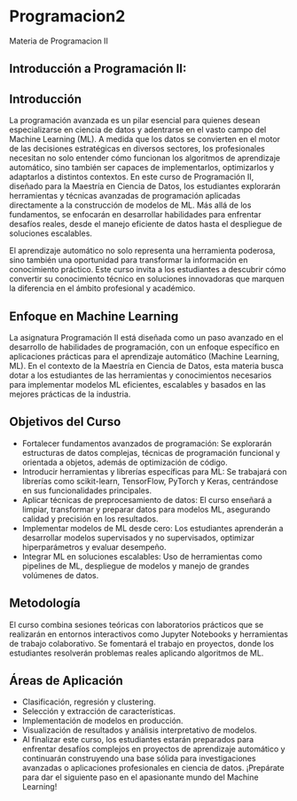 # Programacion2
Materia de Programacion II

## Introducción a Programación II: 

## Introducción 
La programación avanzada es un pilar esencial para quienes desean especializarse en ciencia de datos y adentrarse en el vasto campo del Machine Learning (ML). A medida que los datos se convierten en el motor de las decisiones estratégicas en diversos sectores, los profesionales necesitan no solo entender cómo funcionan los algoritmos de aprendizaje automático, sino también ser capaces de implementarlos, optimizarlos y adaptarlos a distintos contextos.
En este curso de Programación II, diseñado para la Maestría en Ciencia de Datos, los estudiantes explorarán herramientas y técnicas avanzadas de programación aplicadas directamente a la construcción de modelos de ML. Más allá de los fundamentos, se enfocarán en desarrollar habilidades para enfrentar desafíos reales, desde el manejo eficiente de datos hasta el despliegue de soluciones escalables.

El aprendizaje automático no solo representa una herramienta poderosa, sino también una oportunidad para transformar la información en conocimiento práctico. Este curso invita a los estudiantes a descubrir cómo convertir su conocimiento técnico en soluciones innovadoras que marquen la diferencia en el ámbito profesional y académico.

## Enfoque en Machine Learning
La asignatura Programación II está diseñada como un paso avanzado en el desarrollo de habilidades de programación, con un enfoque específico en aplicaciones prácticas para el aprendizaje automático (Machine Learning, ML). En el contexto de la Maestría en Ciencia de Datos, esta materia busca dotar a los estudiantes de las herramientas y conocimientos necesarios para implementar modelos ML eficientes, escalables y basados en las mejores prácticas de la industria.

## Objetivos del Curso
* Fortalecer fundamentos avanzados de programación: Se explorarán estructuras de datos complejas, técnicas de programación funcional y orientada a objetos, además de optimización de código.
* Introducir herramientas y librerías específicas para ML: Se trabajará con librerías como scikit-learn, TensorFlow, PyTorch y Keras, centrándose en sus funcionalidades principales.
* Aplicar técnicas de preprocesamiento de datos: El curso enseñará a limpiar, transformar y preparar datos para modelos ML, asegurando calidad y precisión en los resultados.
* Implementar modelos de ML desde cero: Los estudiantes aprenderán a desarrollar modelos supervisados y no supervisados, optimizar hiperparámetros y evaluar desempeño.
* Integrar ML en soluciones escalables: Uso de herramientas como pipelines de ML, despliegue de modelos y manejo de grandes volúmenes de datos.

## Metodología
El curso combina sesiones teóricas con laboratorios prácticos que se realizarán en entornos interactivos como Jupyter Notebooks y herramientas de trabajo colaborativo. Se fomentará el trabajo en proyectos, donde los estudiantes resolverán problemas reales aplicando algoritmos de ML.

## Áreas de Aplicación
* Clasificación, regresión y clustering.
* Selección y extracción de características.
* Implementación de modelos en producción.
* Visualización de resultados y análisis interpretativo de modelos.
* Al finalizar este curso, los estudiantes estarán preparados para enfrentar desafíos complejos en proyectos de aprendizaje automático y continuarán construyendo una base sólida para investigaciones avanzadas o aplicaciones profesionales en ciencia de datos.
¡Prepárate para dar el siguiente paso en el apasionante mundo del Machine Learning!